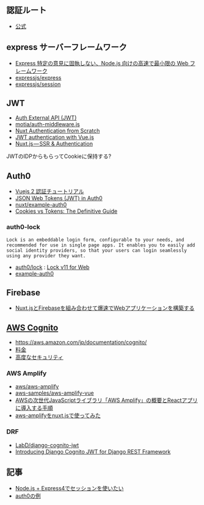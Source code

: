 ## 認証ルート

- [公式](https://ja.nuxtjs.org/examples/auth-routes/)


## express サーバーフレームワーク

- [Express 特定の意見に固執しない、Node.js 向けの高速で最小限の Web フレームワーク](http://expressjs.com/ja/)
- [expressjs/express](https://github.com/expressjs/express)
- [expressjs/session](https://github.com/expressjs/session)

## JWT

- [Auth External API (JWT)](https://ja.nuxtjs.org/examples/auth-external-jwt/)
- [motia/auth-middleware.js](https://gist.github.com/motia/05cf311f501d0768a2c8a318bb644282)
- [Nuxt Authentication from Scratch](https://codeburst.io/nuxt-authentication-from-scratch-a7a024c7201b)
- [JWT authentication with Vue.js](https://stackoverflow.com/questions/42697093/jwt-authentication-with-vue-js)
- [Nuxt.js — SSR & Authentication](https://medium.com/@eddybordi/nuxt-js-ssr-authentication-8a6afba26533)

 JWTのIDPからもらってCookieに保持する?

## Auth0

- [Vuejs 2 認証チュートリアル](https://auth0.com/blog/jp-vuejs2-authentication-tutorial/)
- [JSON Web Tokens (JWT) in Auth0](https://auth0.com/docs/jwt)
- [nuxt/example-auth0](https://github.com/nuxt/example-auth0)
- [Cookies vs Tokens: The Definitive Guide](https://auth0.com/blog/cookies-vs-tokens-definitive-guide/)

### auth0-lock

    Lock is an embeddable login form, configurable to your needs, and recommended for use in single page apps. It enables you to easily add social identity providers, so that your users can login seamlessly using any provider they want.

- [auth0/lock](https://github.com/auth0/lock) : [Lock v11 for Web](https://auth0.com/docs/libraries/lock/v11)
- [example-auth0](https://github.com/hdknr/example-auth0)


## Firebase

- [Nuxt.jsとFirebaseを組み合わせて爆速でWebアプリケーションを構築する](https://qiita.com/potato4d/items/cfddeb8732fec63cb29c)


## [AWS Cognito](https://aws.amazon.com/jp/documentation/cognito/)

- https://aws.amazon.com/jp/documentation/cognito/
- [料金](https://aws.amazon.com/jp/cognito/pricing/)
- [高度なセキュリティ](https://aws.amazon.com/jp/about-aws/whats-new/2017/11/announcing-advanced-security-features-beta-for-amazon-cognito/)

### AWS Amplify

- [aws/aws-amplify](https://github.com/aws/aws-amplify)
- [aws-samples/aws-amplify-vue](https://github.com/aws-samples/aws-amplify-vue)
- [AWSの次世代JavaScriptライブラリ「AWS Amplify」の概要とReactアプリに導入する手順 ](https://dev.classmethod.jp/server-side/serverless/aws-amplify-getting-started/)
- [aws-amplifyをnuxt.jsで使ってみた](https://qiita.com/morimolymoly/items/0916a8122edbe8951a19)


### DRF

- [LabD/django-cognito-jwt](https://github.com/LabD/django-cognito-jwt)
- [Introducing Django Cognito JWT for Django REST Framework](https://blog.labdigital.nl/introducing-django-cognito-jwt-for-django-rest-framework-efc7c1337728)

## 記事

- [Node.js + Express4でセッションを使いたい](https://qiita.com/7_ne/items/e0c42412428697a0060a)
- [auth0の例](https://github.com/nuxt/example-auth0)
